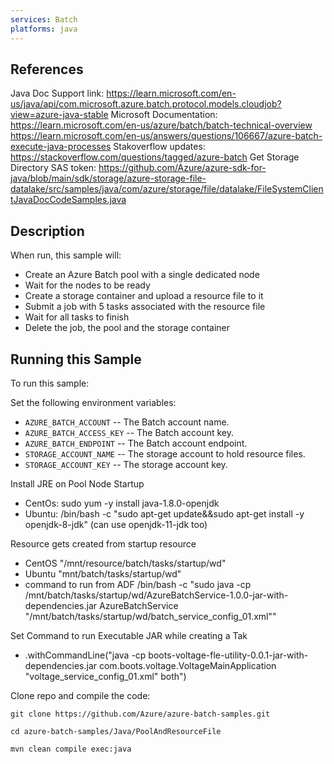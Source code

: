 ```yaml
---
services: Batch
platforms: java
---
```

## References
Java Doc Support link: https://learn.microsoft.com/en-us/java/api/com.microsoft.azure.batch.protocol.models.cloudjob?view=azure-java-stable
Microsoft Documentation: https://learn.microsoft.com/en-us/azure/batch/batch-technical-overview
https://learn.microsoft.com/en-us/answers/questions/106667/azure-batch-execute-java-processes
Stakoverflow updates: https://stackoverflow.com/questions/tagged/azure-batch
Get Storage Directory SAS token: https://github.com/Azure/azure-sdk-for-java/blob/main/sdk/storage/azure-storage-file-datalake/src/samples/java/com/azure/storage/file/datalake/FileSystemClientJavaDocCodeSamples.java

## Description
When run, this sample will:

- Create an Azure Batch pool with a single dedicated node
- Wait for the nodes to be ready
- Create a storage container and upload a resource file to it
- Submit a job with 5 tasks associated with the resource file
- Wait for all tasks to finish
- Delete the job, the pool and the storage container

## Running this Sample
To run this sample:

Set the following environment variables:
- `AZURE_BATCH_ACCOUNT` -- The Batch account name.
- `AZURE_BATCH_ACCESS_KEY` -- The Batch account key.
- `AZURE_BATCH_ENDPOINT` -- The Batch account endpoint.
- `STORAGE_ACCOUNT_NAME` -- The storage account to hold resource files.
- `STORAGE_ACCOUNT_KEY` -- The storage account key.

Install JRE on Pool Node Startup
- CentOs: sudo yum -y install java-1.8.0-openjdk
- Ubuntu: /bin/bash -c "sudo apt-get update&&sudo apt-get install -y openjdk-8-jdk" (can use openjdk-11-jdk too)

Resource gets created from startup resource
- CentOS "/mnt/resource/batch/tasks/startup/wd"
- Ubuntu "mnt/batch/tasks/startup/wd"  
- command to run from ADF /bin/bash -c "sudo java -cp /mnt/batch/tasks/startup/wd/AzureBatchService-1.0.0-jar-with-dependencies.jar AzureBatchService "/mnt/batch/tasks/startup/wd/batch_service_config_01.xml""

Set Command to run Executable JAR while creating a Tak
-  .withCommandLine("java -cp boots-voltage-fle-utility-0.0.1-jar-with-dependencies.jar com.boots.voltage.VoltageMainApplication \"voltage_service_config_01.xml\" both")

Clone repo and compile the code:

    git clone https://github.com/Azure/azure-batch-samples.git

    cd azure-batch-samples/Java/PoolAndResourceFile

    mvn clean compile exec:java

